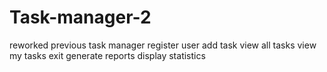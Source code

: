# Task-manager-2
reworked previous task manager
register user
add task
view all tasks
view my tasks
exit
generate reports
display statistics
